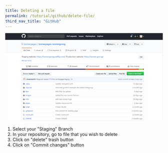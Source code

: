 ```yaml
---
title: Deleting a file
permalink: /tutorial/github/delete-file/
third_nav_title: "GitHub"
---
```

![Deleting a file in your repository](/images/resources/deleting-file-to-your-repository.gif)

1. Select your "Staging" Branch
2. In your repository, go to file that you wish to delete
3. Click on "delete" trash button
4. Click on "Commit changes" button

